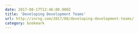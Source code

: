 ```yaml
---
date: 2017-08-17T12:46:00.000Z
title: 'Developing Development Teams'
url: http://inrng.com/2017/08/developing-development-teams/
category: bookmark
---
```

